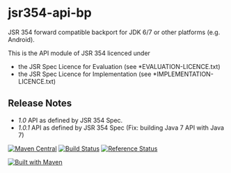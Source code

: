 jsr354-api-bp
==================

JSR 354 forward compatible backport for JDK 6/7 or other platforms (e.g. Android).

This is the API module of JSR 354 licenced under
- the JSR Spec Licence for Evaluation (see *EVALUATION-LICENCE.txt)
- the JSR Spec Licence for Implementation (see *IMPLEMENTATION-LICENCE.txt)

Release Notes
-------------

- *1.0*    API as defined by JSR 354 Spec.
- *1.0.1*  API as defined by JSR 354 Spec (Fix: building Java 7 API with Java 7)


[![Maven Central](https://maven-badges.herokuapp.com/maven-central/javax.money/money-api-bp/badge.svg)](https://maven-badges.herokuapp.com/maven-central/javax.money/money-api-bp)
[![Build Status](https://api.travis-ci.org/JavaMoney/jsr354-api-bp.png?branch=master)](https://travis-ci.org/JavaMoney/jsr354-api-bp)
[![Reference Status](https://www.versioneye.com/java/javax.money:money-api-bp/reference_badge.svg?style=flat)](https://www.versioneye.com/java/javax.money:money-api-bp/references)

[![Built with Maven](http://maven.apache.org/images/logos/maven-feather.png)](http://maven.org/)
